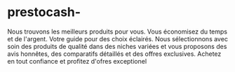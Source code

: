 # prestocash-
Nous trouvons les meilleurs produits pour vous. Vous économisez du temps et de l'argent. ​Votre guide pour des choix éclairés. Nous sélectionnons avec soin des produits de qualité dans des niches variées et vous proposons des avis honnêtes, des comparatifs détaillés et des offres exclusives. Achetez en tout confiance et profitez d'ofres exceptionel
